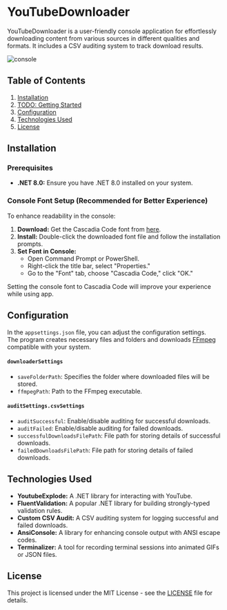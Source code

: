 # YouTubeDownloader

YouTubeDownloader is a user-friendly console application for effortlessly downloading content from various sources in different qualities and formats. It includes a CSV auditing system to track download results.

![console](https://github.com/BesoGenebashvili/YoutubeDownloader/assets/52665934/acc4f94a-bc23-4863-9f4d-213f97911b04)

## Table of Contents

1. [Installation](#installation)
2. [TODO: Getting Started](#todo-getting-started)
3. [Configuration](#configuration)
4. [Technologies Used](#technologies-used)
5. [License](#license)


## Installation

### Prerequisites

- **.NET 8.0:** Ensure you have .NET 8.0 installed on your system.

### Console Font Setup (Recommended for Better Experience)

To enhance readability in the console:

1. **Download:** Get the Cascadia Code font from [here](https://github.com/microsoft/cascadia-code).
2. **Install:** Double-click the downloaded font file and follow the installation prompts.
3. **Set Font in Console:**
   - Open Command Prompt or PowerShell.
   - Right-click the title bar, select "Properties."
   - Go to the "Font" tab, choose "Cascadia Code," click "OK."

Setting the console font to Cascadia Code will improve your experience while using app.

## Configuration

In the `appsettings.json` file, you can adjust the configuration settings.  
The program creates necessary files and folders and downloads [FFmpeg](https://ffmpeg.org) compatible with your system.

#### `downloaderSettings`

- `saveFolderPath`: Specifies the folder where downloaded files will be stored.
- `ffmpegPath`: Path to the FFmpeg executable.

#### `auditSettings.csvSettings`

- `auditSuccessful`: Enable/disable auditing for successful downloads.
- `auditFailed`: Enable/disable auditing for failed downloads.
- `successfulDownloadsFilePath`: File path for storing details of successful downloads.
- `failedDownloadsFilePath`: File path for storing details of failed downloads.

## Technologies Used

- **YoutubeExplode:** A .NET library for interacting with YouTube.
- **FluentValidation:** A popular .NET library for building strongly-typed validation rules.
- **Custom CSV Audit:** A CSV auditing system for logging successful and failed downloads.
- **AnsiConsole:** A library for enhancing console output with ANSI escape codes.
- **Terminalizer:** A tool for recording terminal sessions into animated GIFs or JSON files.

## License

This project is licensed under the MIT License - see the [LICENSE](LICENSE) file for details.
